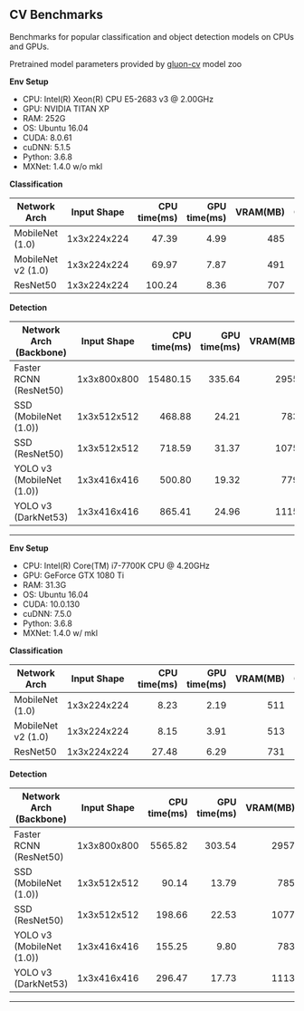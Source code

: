 ## CV Benchmarks

Benchmarks for popular classification and object detection models on CPUs and GPUs.

Pretrained model parameters provided by [gluon-cv] model zoo

**Env Setup**

* CPU: Intel(R) Xeon(R) CPU E5-2683 v3 @ 2.00GHz
* GPU: NVIDIA TITAN XP
* RAM: 252G
* OS: Ubuntu 16.04
* CUDA: 8.0.61
* cuDNN: 5.1.5
* Python: 3.6.8
* MXNet: 1.4.0 w/o mkl

**Classification**

| Network Arch | Input Shape | CPU time(ms) | GPU time(ms) | VRAM(MB) | Citation | 
| --- | --- | ---: | ---: | ---: | :---: |
| MobileNet (1.0) | 1x3x224x224 | 47.39 | 4.99 | 485 | \[[1]\] |
| MobileNet v2 (1.0) | 1x3x224x224 | 69.97 | 7.87 | 491 | \[[2]\] |
| ResNet50 | 1x3x224x224 | 100.24 | 8.36 | 707 | \[[3]\] |

**Detection**

| Network Arch (Backbone) | Input Shape | CPU time(ms) | GPU time(ms) | VRAM(MB) | Citation | 
| --- | --- | ---: | ---: | ---: | :---: |
| Faster RCNN (ResNet50) | 1x3x800x800 | 15480.15 | 335.64 | 2955 | \[[4]\] |
| SSD (MobileNet (1.0)) | 1x3x512x512 | 468.88 | 24.21 | 783 | \[[5]\] |
| SSD (ResNet50) | 1x3x512x512 | 718.59 | 31.37 | 1075 | \[[5]\] |
| YOLO v3 (MobileNet (1.0)) | 1x3x416x416 | 500.80 | 19.32 | 779 | \[[6]\] |
| YOLO v3 (DarkNet53) | 1x3x416x416 | 865.41 | 24.96 | 1115 | \[[6]\] |

---

**Env Setup**

* CPU: Intel(R) Core(TM) i7-7700K CPU @ 4.20GHz
* GPU: GeForce GTX 1080 Ti
* RAM: 31.3G
* OS: Ubuntu 16.04
* CUDA: 10.0.130
* cuDNN: 7.5.0
* Python: 3.6.8
* MXNet: 1.4.0 w/ mkl

**Classification**

| Network Arch | Input Shape | CPU time(ms) | GPU time(ms) | VRAM(MB) | Citation | 
| --- | --- | ---: | ---: | ---: | :---: |
| MobileNet (1.0) | 1x3x224x224 | 8.23 | 2.19 | 511 | \[[1]\] |
| MobileNet v2 (1.0) | 1x3x224x224 | 8.15 | 3.91 | 513 | \[[2]\] |
| ResNet50 | 1x3x224x224 | 27.48 | 6.29 | 731 | \[[3]\] |

**Detection**

| Network Arch (Backbone) | Input Shape | CPU time(ms) | GPU time(ms) | VRAM(MB) | Citation | 
| --- | --- | ---: | ---: | ---: | :---: |
| Faster RCNN (ResNet50) | 1x3x800x800 | 5565.82 | 303.54 | 2957 | \[[4]\] |
| SSD (MobileNet (1.0)) | 1x3x512x512 | 90.14 | 13.79 | 785 | \[[5]\] |
| SSD (ResNet50) | 1x3x512x512 | 198.66 | 22.53 | 1077 | \[[5]\] |
| YOLO v3 (MobileNet (1.0)) | 1x3x416x416 | 155.25 | 9.80 | 783 | \[[6]\] |
| YOLO v3 (DarkNet53) | 1x3x416x416 | 296.47 | 17.73 | 1113 | \[[6]\] |

---

[gluon-cv]:https://gluon-cv.mxnet.io
[1]:https://arxiv.org/abs/1704.04861
[2]:https://arxiv.org/abs/1801.04381
[3]:https://arxiv.org/abs/1512.03385
[4]:https://arxiv.org/abs/1506.01497
[5]:https://arxiv.org/abs/1512.02325
[6]:https://arxiv.org/abs/1804.02767
